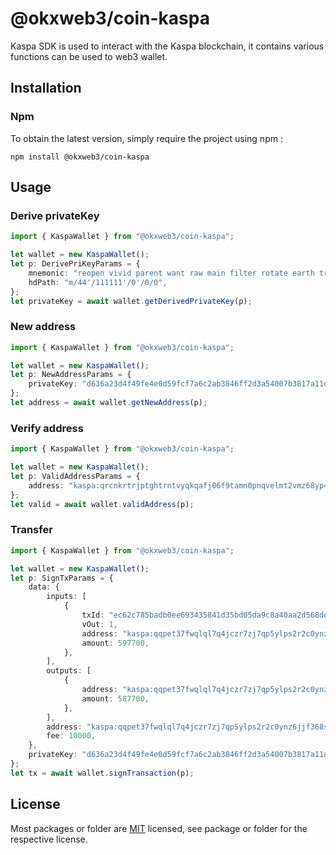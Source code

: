 # @okxweb3/coin-kaspa
Kaspa SDK is used to interact with the Kaspa blockchain, it contains various functions can be used to web3 wallet.

## Installation

### Npm

To obtain the latest version, simply require the project using npm :

```shell
npm install @okxweb3/coin-kaspa
```

## Usage

### Derive privateKey

```typescript
import { KaspaWallet } from "@okxweb3/coin-kaspa";

let wallet = new KaspaWallet();
let p: DerivePriKeyParams = {
    mnemonic: "reopen vivid parent want raw main filter rotate earth true fossil dream",
    hdPath: "m/44'/111111'/0'/0/0",
};
let privateKey = await wallet.getDerivedPrivateKey(p);
```

### New address

```typescript
import { KaspaWallet } from "@okxweb3/coin-kaspa";

let wallet = new KaspaWallet();
let p: NewAddressParams = {
    privateKey: "d636a23d4f49fe4e0d59fcf7a6c2ab3846ff2d3a54007b3817a11dff770d06ff"
};
let address = await wallet.getNewAddress(p);
```

### Verify address

```typescript
import { KaspaWallet } from "@okxweb3/coin-kaspa";

let wallet = new KaspaWallet();
let p: ValidAddressParams = {
    address: "kaspa:qrcnkrtrjptghtrntvyqkqafj06f9tamn0pnqvelmt2vmz68yp4gqj5lnal2h"
};
let valid = await wallet.validAddress(p);
```

### Transfer

```typescript
import { KaspaWallet } from "@okxweb3/coin-kaspa";

let wallet = new KaspaWallet();
let p: SignTxParams = {
    data: {
        inputs: [
            {
                txId: "ec62c785badb0ee693435841d35bd05da9c8a40aa2d568dddb0dd47410e7e78a",
                vOut: 1,
                address: "kaspa:qqpet37fwqlql7q4jczr7zj7qp5ylps2r2c0ynz6jjf368sdjnztufeghvc9x",
                amount: 597700,
            },
        ],
        outputs: [
            {
                address: "kaspa:qqpet37fwqlql7q4jczr7zj7qp5ylps2r2c0ynz6jjf368sdjnztufeghvc9x",
                amount: 587700,
            },
        ],
        address: "kaspa:qqpet37fwqlql7q4jczr7zj7qp5ylps2r2c0ynz6jjf368sdjnztufeghvc9x",
        fee: 10000,
    },
    privateKey: "d636a23d4f49fe4e0d59fcf7a6c2ab3846ff2d3a54007b3817a11dff770d06ff",
};
let tx = await wallet.signTransaction(p);
```

## License
Most packages or folder are [MIT](<https://github.com/okx/js-wallet-sdk/blob/main/LICENSE>) licensed, see package or folder for the respective license.
